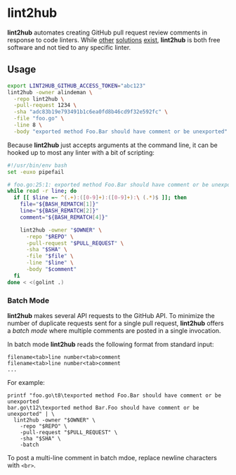 # lint2hub

**lint2hub** automates creating GitHub pull request review comments in response to code linters. While [other](https://github.com/jenkinsci/violation-comments-to-github-plugin) [solutions](https://github.com/dgraph-io/lint) [exist](https://linthub.io/), **lint2hub** is both free software and not tied to any specific linter.

## Usage

```bash
export LINT2HUB_GITHUB_ACCESS_TOKEN="abc123"
lint2hub -owner alindeman \
  -repo lint2hub \
  -pull-request 1234 \
  -sha "adc83b19e793491b1c6ea0fd8b46cd9f32e592fc" \
  -file "foo.go" \
  -line 8 \
  -body "exported method Foo.Bar should have comment or be unexported"
```

Because **lint2hub** just accepts arguments at the command line, it can be hooked up to most any linter with a bit of scripting:

```bash
#!/usr/bin/env bash
set -euxo pipefail

# foo.go:25:1: exported method Foo.Bar should have comment or be unexported
while read -r line; do
  if [[ $line =~ ^(.+):([0-9]+):([0-9]+):\ (.*)$ ]]; then
    file="${BASH_REMATCH[1]}"
    line="${BASH_REMATCH[2]}"
    comment="${BASH_REMATCH[4]}"

    lint2hub -owner "$OWNER" \
      -repo "$REPO" \
      -pull-request "$PULL_REQUEST" \
      -sha "$SHA" \
      -file "$file" \
      -line "$line" \
      -body "$comment"
  fi
done < <(golint .)
```

### Batch Mode

**lint2hub** makes several API requests to the GitHub API. To minimize the number of duplicate requests sent for a single pull request, **lint2hub** offers a *batch mode* where multiple comments are posted in a single invocation.

In batch mode **lint2hub** reads the following format from standard input:

```
filename<tab>line number<tab>comment
filename<tab>line number<tab>comment
...
```

For example:

```
printf "foo.go\t8\texported method Foo.Bar should have comment or be unexported
bar.go\t12\texported method Bar.Foo should have comment or be unexported" | \
  lint2hub -owner "$OWNER" \
    -repo "$REPO" \
    -pull-request "$PULL_REQUEST" \
    -sha "$SHA" \
    -batch
```

To post a multi-line comment in batch mdoe, replace newline characters with `<br>`.
